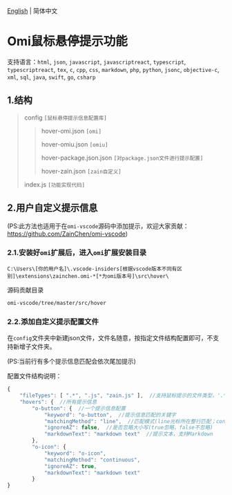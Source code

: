 [English](https://github.com/ZainChen/omi-vscode/blob/master/src/hover/README.md) | 简体中文

# Omi鼠标悬停提示功能

支持语言：`html`, `json`, `javascript`, `javascriptreact`, `typescript`, `typescriptreact`, `tex`, `c`, `cpp`, `css`, `markdown`, `php`, `python`, `jsonc`, `objective-c`, `xml`, `sql`, `java`, `swift`, `go`, `csharp`

## 1.结构

>config `[鼠标悬停提示信息配置库]`
>
>>hover-omi.json `[omi]`
>>
>>hover-omiu.json `[omiu]`
>>
>>hover-package.json.json `[对package.json文件进行提示配置]`
>>
>>hover-zain.json `[zain自定义]`
>
>index.js `[功能实现代码]`

## 2.用户自定义提示信息

(PS:此方法也适用于在`omi-vscode`源码中添加提示，欢迎大家贡献：https://github.com/ZainChen/omi-vscode)

### 2.1.安装好`omi`扩展后，进入`omi`扩展安装目录

```
C:\Users\[你的用户名]\.vscode-insiders[根据vscode版本不同有区别]\extensions\zainchen.omi-*[*为omi版本号]\src\hover\
```

源码贡献目录

```
omi-vscode/tree/master/src/hover
```

### 2.2.添加自定义提示配置文件

在`config`文件夹中新建json文件，文件名随意，按指定文件结构配置即可，不支持新增子文件夹。

(PS:当前行有多个提示信息匹配会依次尾加提示)

配置文件结构说明：

```js
{
    "fileTypes": [ ".*", ".js", "zain.js" ],  //支持鼠标提示的文件类型，'.*'为任意类型，'.js'为指定后缀名，'zain.js'为指定文件
    "hovers": {  //所有提示信息
        "o-button": {  //一个提示信息配置
            "keyword": "o-button",  //提示信息匹配的关键字
            "matchingMethod": "line",  //匹配模式(line光标所在整行匹配；continuous光标所在不含空格的连续字符串匹配)
            "ignoreAZ": false,  //是否忽略大小写(true忽略，false不忽略)
            "markdownText": "markdown text"  //提示文本，支持Markdown
        },
        "o-icon": {
            "keyword": "o-icon",
            "matchingMethod": "continuous",
            "ignoreAZ": true,
            "markdownText": "markdown text"
        }
}
```